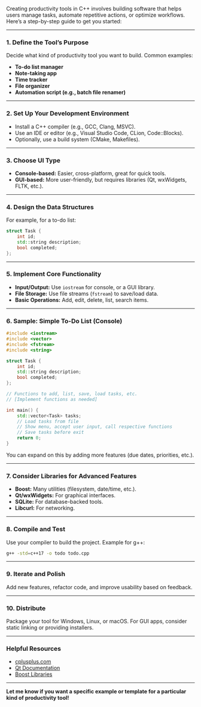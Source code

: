 Creating productivity tools in C++ involves building software that helps users manage tasks, automate repetitive actions, or optimize workflows. Here’s a step-by-step guide to get you started:

---

### 1. **Define the Tool’s Purpose**
Decide what kind of productivity tool you want to build. Common examples:
- **To-do list manager**
- **Note-taking app**
- **Time tracker**
- **File organizer**
- **Automation script (e.g., batch file renamer)**

---

### 2. **Set Up Your Development Environment**
- Install a C++ compiler (e.g., GCC, Clang, MSVC).
- Use an IDE or editor (e.g., Visual Studio Code, CLion, Code::Blocks).
- Optionally, use a build system (CMake, Makefiles).

---

### 3. **Choose UI Type**
- **Console-based:** Easier, cross-platform, great for quick tools.
- **GUI-based:** More user-friendly, but requires libraries (Qt, wxWidgets, FLTK, etc.).

---

### 4. **Design the Data Structures**
For example, for a to-do list:
```cpp
struct Task {
    int id;
    std::string description;
    bool completed;
};
```

---

### 5. **Implement Core Functionality**
- **Input/Output:** Use `iostream` for console, or a GUI library.
- **File Storage:** Use file streams (`fstream`) to save/load data.
- **Basic Operations:** Add, edit, delete, list, search items.

---

### 6. **Sample: Simple To-Do List (Console)**
```cpp
#include <iostream>
#include <vector>
#include <fstream>
#include <string>

struct Task {
    int id;
    std::string description;
    bool completed;
};

// Functions to add, list, save, load tasks, etc.
// [Implement functions as needed]

int main() {
    std::vector<Task> tasks;
    // Load tasks from file
    // Show menu, accept user input, call respective functions
    // Save tasks before exit
    return 0;
}
```
You can expand on this by adding more features (due dates, priorities, etc.).

---

### 7. **Consider Libraries for Advanced Features**
- **Boost:** Many utilities (filesystem, date/time, etc.).
- **Qt/wxWidgets:** For graphical interfaces.
- **SQLite:** For database-backed tools.
- **Libcurl:** For networking.

---

### 8. **Compile and Test**
Use your compiler to build the project. Example for g++:
```sh
g++ -std=c++17 -o todo todo.cpp
```

---

### 9. **Iterate and Polish**
Add new features, refactor code, and improve usability based on feedback.

---

### 10. **Distribute**
Package your tool for Windows, Linux, or macOS. For GUI apps, consider static linking or providing installers.

---

### Helpful Resources
- [cplusplus.com](http://www.cplusplus.com/)
- [Qt Documentation](https://doc.qt.io/)
- [Boost Libraries](https://www.boost.org/)

---

**Let me know if you want a specific example or template for a particular kind of productivity tool!**
